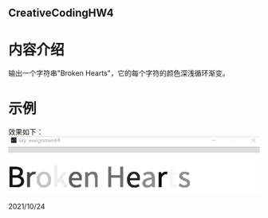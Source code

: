 ## CreativeCodingHW4

# 内容介绍
输出一个字符串"Broken Hearts"，它的每个字符的颜色深浅循环渐变。

# 示例
效果如下：
![这是图片](/第四次作业演示.gif "运行示例")

2021/10/24
